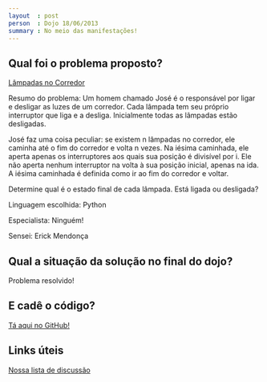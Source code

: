 ```yaml
---
layout  : post
person  : Dojo 18/06/2013
summary : No meio das manifestações!
---
```


## Qual foi o problema proposto?

[Lâmpadas no Corredor](http://dojopuzzles.com/problemas/exibe/lampadas-no-corredor/ "DojoPuzzles")

Resumo do problema: 
Um homem chamado José é o responsável por ligar e desligar as luzes de um corredor. Cada lâmpada tem seu próprio interruptor que liga e a desliga. Inicialmente todas as lâmpadas estão desligadas.

José faz uma coisa peculiar: se existem n lâmpadas no corredor, ele caminha até o fim do corredor e volta n vezes. Na iésima caminhada, ele aperta apenas os interruptores aos quais sua posição é divisível por i. Ele não aperta nenhum interruptor na volta à sua posição inicial, apenas na ida. A iésima caminhada é definida como ir ao fim do corredor e voltar.

Determine qual é o estado final de cada lâmpada. Está ligada ou desligada?

Linguagem escolhida: Python

Especialista: Ninguém!

Sensei: Erick Mendonça

## Qual a situação da solução no final do dojo?

Problema resolvido!

## E cadê o código?

[Tá aqui no GitHub!](https://github.com/dojo-se/lampadas_no_corredor)

## Links úteis

[Nossa lista de discussão](https://groups.google.com/forum/?fromgroups#!forum/dojo-se)